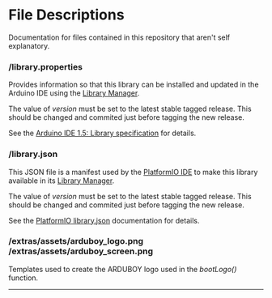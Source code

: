 # File Descriptions

Documentation for files contained in this repository that aren't self explanatory.

### /library.properties

Provides information so that this library can be installed and updated in the Arduino IDE using the [Library Manager](https://www.arduino.cc/en/Guide/Libraries#toc3).

The value of *version* must be set to the latest stable tagged release. This should be changed and commited just before tagging the new release.

See the [Arduino IDE 1.5: Library specification](https://arduino.github.io/arduino-cli/library-specification/) for details.

### /library.json

This JSON file is a manifest used by the [PlatformIO IDE](https://platformio.org/) to make this library available in its [Library Manager](https://docs.platformio.org/en/latest/librarymanager/index.html).

The value of *version* must be set to the latest stable tagged release. This should be changed and commited just before tagging the new release.

See the [PlatformIO library.json](https://docs.platformio.org/en/latest/librarymanager/config.html) documentation for details.

### /extras/assets/arduboy_logo.png<br>/extras/assets/arduboy_screen.png

Templates used to create the ARDUBOY logo used in the *bootLogo()* function.

----------
